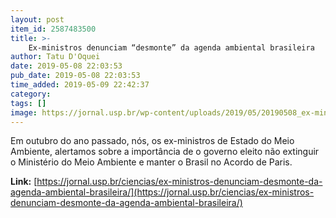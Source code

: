 ```yaml
---
layout: post
item_id: 2587483500
title: >-
    Ex-ministros denunciam “desmonte” da agenda ambiental brasileira
author: Tatu D'Oquei
date: 2019-05-08 22:03:53
pub_date: 2019-05-08 22:03:53
time_added: 2019-05-09 22:42:37
category: 
tags: []
image: https://jornal.usp.br/wp-content/uploads/2019/05/20190508_ex-ministros1.jpg
---
```


Em outubro do ano passado, nós, os ex-ministros de Estado do Meio Ambiente, alertamos sobre a importância de o governo eleito não extinguir o Ministério do Meio Ambiente e manter o Brasil no Acordo de Paris.

**Link:** [https://jornal.usp.br/ciencias/ex-ministros-denunciam-desmonte-da-agenda-ambiental-brasileira/](https://jornal.usp.br/ciencias/ex-ministros-denunciam-desmonte-da-agenda-ambiental-brasileira/)

